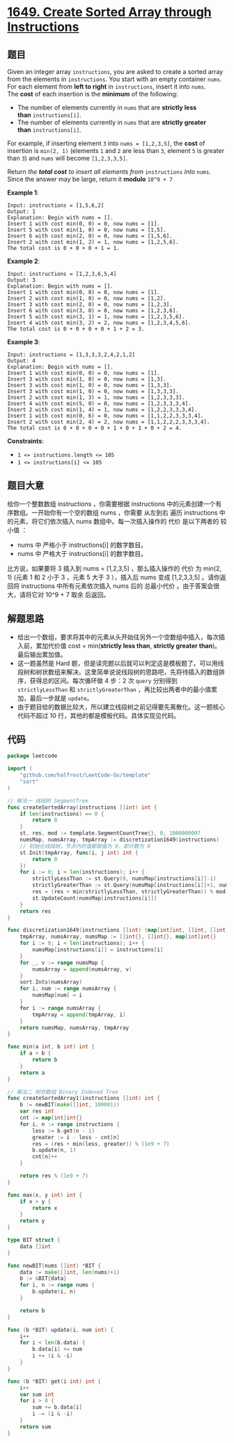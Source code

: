 # [1649. Create Sorted Array through Instructions](https://leetcode.com/problems/create-sorted-array-through-instructions/)

## 题目

Given an integer array `instructions`, you are asked to create a sorted array from the elements in `instructions`. You start with an empty container `nums`. For each element from **left to right** in `instructions`, insert it into `nums`. The **cost** of each insertion is the **minimum** of the following:

- The number of elements currently in `nums` that are **strictly less than** `instructions[i]`.
- The number of elements currently in `nums` that are **strictly greater than** `instructions[i]`.

For example, if inserting element `3` into `nums = [1,2,3,5]`, the **cost** of insertion is `min(2, 1)` (elements `1` and `2` are less than `3`, element `5` is greater than `3`) and `nums` will become `[1,2,3,3,5]`.

Return *the **total cost** to insert all elements from* `instructions` *into* `nums`. Since the answer may be large, return it **modulo** `10^9 + 7`

**Example 1**:

```
Input: instructions = [1,5,6,2]
Output: 1
Explanation: Begin with nums = [].
Insert 1 with cost min(0, 0) = 0, now nums = [1].
Insert 5 with cost min(1, 0) = 0, now nums = [1,5].
Insert 6 with cost min(2, 0) = 0, now nums = [1,5,6].
Insert 2 with cost min(1, 2) = 1, now nums = [1,2,5,6].
The total cost is 0 + 0 + 0 + 1 = 1.
```

**Example 2**:

```
Input: instructions = [1,2,3,6,5,4]
Output: 3
Explanation: Begin with nums = [].
Insert 1 with cost min(0, 0) = 0, now nums = [1].
Insert 2 with cost min(1, 0) = 0, now nums = [1,2].
Insert 3 with cost min(2, 0) = 0, now nums = [1,2,3].
Insert 6 with cost min(3, 0) = 0, now nums = [1,2,3,6].
Insert 5 with cost min(3, 1) = 1, now nums = [1,2,3,5,6].
Insert 4 with cost min(3, 2) = 2, now nums = [1,2,3,4,5,6].
The total cost is 0 + 0 + 0 + 0 + 1 + 2 = 3.
```

**Example 3**:

```
Input: instructions = [1,3,3,3,2,4,2,1,2]
Output: 4
Explanation: Begin with nums = [].
Insert 1 with cost min(0, 0) = 0, now nums = [1].
Insert 3 with cost min(1, 0) = 0, now nums = [1,3].
Insert 3 with cost min(1, 0) = 0, now nums = [1,3,3].
Insert 3 with cost min(1, 0) = 0, now nums = [1,3,3,3].
Insert 2 with cost min(1, 3) = 1, now nums = [1,2,3,3,3].
Insert 4 with cost min(5, 0) = 0, now nums = [1,2,3,3,3,4].
Insert 2 with cost min(1, 4) = 1, now nums = [1,2,2,3,3,3,4].
Insert 1 with cost min(0, 6) = 0, now nums = [1,1,2,2,3,3,3,4].
Insert 2 with cost min(2, 4) = 2, now nums = [1,1,2,2,2,3,3,3,4].
The total cost is 0 + 0 + 0 + 0 + 1 + 0 + 1 + 0 + 2 = 4.
```

**Constraints**:

- `1 <= instructions.length <= 105`
- `1 <= instructions[i] <= 105`

## 题目大意

给你一个整数数组 instructions ，你需要根据 instructions 中的元素创建一个有序数组。一开始你有一个空的数组 nums ，你需要 从左到右 遍历 instructions 中的元素，将它们依次插入 nums 数组中。每一次插入操作的 代价 是以下两者的 较小值 ：

- nums 中 严格小于 instructions[i] 的数字数目。
- nums 中 严格大于 instructions[i] 的数字数目。

比方说，如果要将 3 插入到 nums = [1,2,3,5] ，那么插入操作的 代价 为 min(2, 1) (元素 1 和 2 小于 3 ，元素 5 大于 3 ），插入后 nums 变成 [1,2,3,3,5] 。请你返回将 instructions 中所有元素依次插入 nums 后的 总最小代价 。由于答案会很大，请将它对 10^9 + 7 取余 后返回。

## 解题思路

- 给出一个数组，要求将其中的元素从头开始往另外一个空数组中插入，每次插入前，累加代价值 cost = min(**strictly less than**, **strictly greater than**)。最后输出累加值。
- 这一题虽然是 Hard 题，但是读完题以后就可以判定这是模板题了。可以用线段树和树状数组来解决。这里简单说说线段树的思路吧，先将待插入的数组排序，获得总的区间。每次循环做 4 步：2 次 `query` 分别得到 `strictlyLessThan` 和 `strictlyGreaterThan` ，再比较出两者中的最小值累加，最后一步就是 `update`。
- 由于题目给的数据比较大，所以建立线段树之前记得要先离散化。这一题核心代码不超过 10 行，其他的都是模板代码。具体实现见代码。

## 代码

```go
package leetcode

import (
	"github.com/halfrost/LeetCode-Go/template"
	"sort"
)

// 解法一 线段树 SegmentTree
func createSortedArray(instructions []int) int {
	if len(instructions) == 0 {
		return 0
	}
	st, res, mod := template.SegmentCountTree{}, 0, 1000000007
	numsMap, numsArray, tmpArray := discretization1649(instructions)
	// 初始化线段树，节点内的值都赋值为 0，即计数为 0
	st.Init(tmpArray, func(i, j int) int {
		return 0
	})
	for i := 0; i < len(instructions); i++ {
		strictlyLessThan := st.Query(0, numsMap[instructions[i]]-1)
		strictlyGreaterThan := st.Query(numsMap[instructions[i]]+1, numsArray[len(numsArray)-1])
		res = (res + min(strictlyLessThan, strictlyGreaterThan)) % mod
		st.UpdateCount(numsMap[instructions[i]])
	}
	return res
}

func discretization1649(instructions []int) (map[int]int, []int, []int) {
	tmpArray, numsArray, numsMap := []int{}, []int{}, map[int]int{}
	for i := 0; i < len(instructions); i++ {
		numsMap[instructions[i]] = instructions[i]
	}
	for _, v := range numsMap {
		numsArray = append(numsArray, v)
	}
	sort.Ints(numsArray)
	for i, num := range numsArray {
		numsMap[num] = i
	}
	for i := range numsArray {
		tmpArray = append(tmpArray, i)
	}
	return numsMap, numsArray, tmpArray
}

func min(a int, b int) int {
	if a > b {
		return b
	}
	return a
}

// 解法二 树状数组 Binary Indexed Tree
func createSortedArray1(instructions []int) int {
	b := newBIT(make([]int, 100001))
	var res int
	cnt := map[int]int{}
	for i, n := range instructions {
		less := b.get(n - 1)
		greater := i - less - cnt[n]
		res = (res + min(less, greater)) % (1e9 + 7)
		b.update(n, 1)
		cnt[n]++
	}

	return res % (1e9 + 7)
}

func max(x, y int) int {
	if x > y {
		return x
	}
	return y
}

type BIT struct {
	data []int
}

func newBIT(nums []int) *BIT {
	data := make([]int, len(nums)+1)
	b := &BIT{data}
	for i, n := range nums {
		b.update(i, n)
	}

	return b
}

func (b *BIT) update(i, num int) {
	i++
	for i < len(b.data) {
		b.data[i] += num
		i += (i & -i)
	}
}

func (b *BIT) get(i int) int {
	i++
	var sum int
	for i > 0 {
		sum += b.data[i]
		i -= (i & -i)
	}
	return sum
}
```